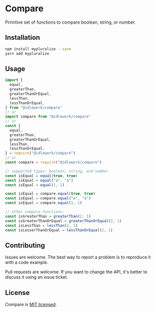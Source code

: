 # Compare

Primitive set of functions to compare boolean, string, or number.

## Installation

```sh
npm install mypluralize --save
yarn add mypluralize
```

## Usage

```javascript
import {
  equal,
  greaterThan,
  greaterThanOrEqual,
  lessThan,
  lessThanOrEqual,
} from "@idlework/compare"
// or
import compare from "@idlework/compare"
// or
const {
  equal,
  greaterThan,
  greaterThanOrEqual,
  lessThan,
  lessThanOrEqual,
} = require("@idlework/compare")
// or
const compare = require("@idlework/compare")

// supported types: boolean, string, and number
const isEqual = equal(true, true)
const isEqual = equal("a", "a")
const isEqual = equal(1, 1)

const isEqual = compare.equal(true, true)
const isEqual = compare.equal("a", "a")
const isEqual = compare.equal(1, 1)

// other compare functions:
const isGreaterThan = greaterThan(2, 1)
const isGreaterThanOrEqual = greaterThanOrEqual(2, 1)
const isLessThan = lessThan(2, 1)
const isLesserThanOrEqual = lessThanOrEqual(2, 1)
```

## Contributing

Issues are welcome. The best way to report a problem is to reproduce it with a code example.

Pull requests are welcome. If you want to change the API, it's better to discuss it using an issue ticket.

## License

Compare is [MIT licensed](./LICENSE).
